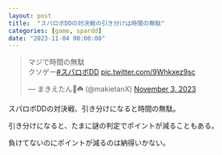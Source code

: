 ```yaml
---
layout: post
title:  "スパロボDDの対決戦の引き分けは時間の無駄"
categories: [game, spardd]
date: "2023-11-04 00:00:00"
---
```


<blockquote class="twitter-tweet tw-align-center"><p lang="ja" dir="ltr">マジで時間の無駄<br>クソゲー<a href="https://twitter.com/hashtag/%E3%82%B9%E3%83%91%E3%83%AD%E3%83%9CDD?src=hash&amp;ref_src=twsrc%5Etfw">#スパロボDD</a> <a href="https://t.co/9Whkxez9sc">pic.twitter.com/9Whkxez9sc</a></p>&mdash; まきえたん🥦☘️ (@makietanX) <a href="https://twitter.com/makietanX/status/1720373992748617828?ref_src=twsrc%5Etfw">November 3, 2023</a></blockquote> <script async src="https://platform.twitter.com/widgets.js" charset="utf-8"></script>

スパロボDDの対決戦、引き分けになると時間の無駄。

引き分けになると、たまに謎の判定でポイントが減ることもある。

負けてないのにポイントが減るのは納得いかない。

